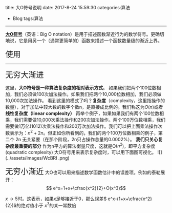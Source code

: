 title: 大O符号说明
date: 2017-8-24 15:59:30
categories:算法
- Blog
tags:算法
---

[**大O符号**](https://zh.wikipedia.org/wiki/%E5%A4%A7O%E7%AC%A6%E5%8F%B7 "维基百科")（英语：Big O notation）是用于描述函数渐近行为的数学符号。更确切地说，它是用另一个（通常更简单的）函数来描述一个函数数量级的渐近上界。

<font size=5 face="黑体">使用</font> 

- - -

<font size=5 face="黑体">无穷大渐进</font> 

这里，**大O符号是一种算法复杂度的相对表示方式**。
如果我们把两个100位数相加，我们必须做100次加法操作。如果我们把两个10,000位数相加，我们必须做10,000次加法操作。
看到这里的模式了吗？**复杂度**（complexity，这里指操作的数量），对于加法中较大数的数字个数n，是直接成比例的。我们称这为$O(n)$或者**线性复杂度（linear complexity）**
再举个例子，如果如果我们有两个100位数相乘，我们需要做10,000次乘法操作和200次加法操作。两个100万位数相乘，我们需要做1万亿(1012)次乘法操作和200万次加法操作。我们可以把上面乘法操作次数表示为：$n^2 + 2n$。但正如你所看到的，我们的两个100万位数相乘的例子，第二个 2n 无关紧要（在那个阶段，2n只占操作总量的0.0002%）。
**我们只关心复杂度最重要的部分**
作为n平方的算法衡量尺度，这就是O($n^2$)，即平方复杂度(quadratic complexity)
大O符号用来表示复杂度时，可以用下面图可视化。
![](../assets/images/WcBRI .png)

<font size=5 face="黑体">无穷小渐近</font> 
大O也可以用来描述数学函数估计中的误差项。例如的泰勒展开：
$$ e^x=1+x+\cfrac{x^2}{2}+O(x^3)$$

$x\rightarrow 5$时。这表示，如果x足够接近于0，那么误差$ e^x-(1+x+\cfrac{x^2}{2})$的绝对值小于  $x^{3}$的某一常数倍

 

